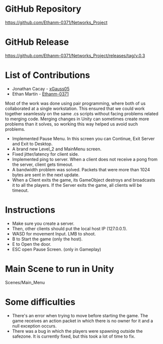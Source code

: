 # GitHub Repository
https://github.com/Ethanm-0371/Networks_Project

# GitHub Release
https://github.com/Ethanm-0371/Networks_Project/releases/tag/v.0.3

# List of Contributions

- Jonathan Cacay - [xGauss05](https://github.com/xGauss05)
- Ethan Martín - [Ethanm-0371](https://github.com/Ethanm-0371)
  
Most of the work was done using pair programming, where both of us collaborated at a single workstation. This ensured that we could work together seamlessly on the same .cs scripts without facing problems related to merging code. Merging changes in Unity can sometimes create more problems than it solves, so working this way helped us avoid such problems.

- Implemented Pause Menu. In this screen you can Continue, Exit Server and Exit to Desktop.
- A brand new Level_2 and MainMenu screen.
- Fixed jitter/latency for client side.
- Implemented ping to server. When a client does not receive a pong from the server, client gets timeout.
- A bandwidth problem was solved. Packets that were more than 1024 bytes are sent in the next update.
- When a Client exits the game, its GameObject destroys and broadcasts it to all the players. If the Server exits the game, all clients will be timeout.

# Instructions
- Make sure you create a server.
- Then, other clients should put the local host IP (127.0.0.1).
- WASD for movement Input. LMB to shoot.
- B to Start the game (only the host).
- E to Open the door.
- ESC open Pause Screen. (only in Gameplay)

# Main Scene to run in Unity
Scenes/Main_Menu

# Some difficulties
- There's an error when trying to move before starting the game. The game receives an action packet in which there is no owner for it and a null exception occurs.
- There was a bug in which the players were spawning outside the safezone. It is currently fixed, but this took a lot of time to fix.



